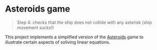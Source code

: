 # Asteroids game
> Step 4: checks that the ship does not collide with any asterisk (ship movement sucks!)

This project implements a simplified version of the [Asteroids](https://en.wikipedia.org/wiki/Asteroids_(video_game)) game to illustrate certain aspects of soliving linear equations.
